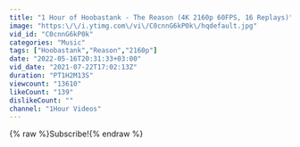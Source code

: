 ```yaml
---
title: "1 Hour of Hoobastank - The Reason (4K 2160p 60FPS, 16 Replays)"
image: "https:\/\/i.ytimg.com\/vi\/C0cnnG6kP0k\/hqdefault.jpg"
vid_id: "C0cnnG6kP0k"
categories: "Music"
tags: ["Hoobastank","Reason","2160p"]
date: "2022-05-16T20:31:33+03:00"
vid_date: "2021-07-22T17:02:13Z"
duration: "PT1H2M13S"
viewcount: "13610"
likeCount: "139"
dislikeCount: ""
channel: "1Hour Videos"
---
```

{% raw %}Subscribe!{% endraw %}
